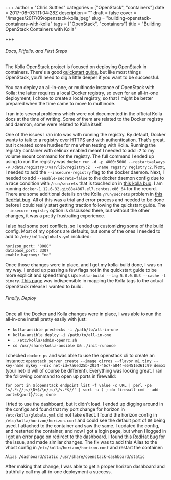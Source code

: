 +++
author = "Chris Suttles"
categories = ["OpenStack", "containers"]
date = 2017-08-03T11:04:28Z
description = ""
draft = false
cover = "/images/2017/09/openstack-kolla.jpeg"
slug = "building-openstack-containers-with-kolla"
tags = ["OpenStack", "containers"]
title = "Building OpenStack Containers with Kolla"

+++


###### Docs, Pitfalls, and First Steps

The Kolla OpenStack project is focused on deploying OpenStack in containers. There's a good [quickstart guide](https://docs.openstack.org/kolla-ansible/latest/quickstart.html), but like most things OpenStack, you'll need to dig a little deeper if you want to be successful.

You can deploy an all-in-one, or multinode instance of OpenStack with Kolla; the latter requires a local Docker registry, so even for an all-in-one deployment, I chose to create a local registry, so that I might be better prepared when the time came to move to multinode.

I ran into several problems which were not documented in the official Kolla docs at the time of writing. Some of them are related to the Docker registry and daemon, some were related to Kolla itself.

One of the issues I ran into was with running the registry. By default, Docker wants to talk to a registry over HTTPS and with authentication. That's great, but it created some hurdles for me when testing with Kolla. Running the registry container with selinux enabled meant I needed to add `:Z` to my volume mount command for the registry. The full command I ended up using to run the registry was `docker run -d -p 4000:5000 --restart=always -v /data/registry:/var/lib/registry:Z  --name regstry registry:2`. Next, I needed to add the `--insecure-registry` flag to the docker daemon. Next, I needed to add `--enable-secrets=false` to the docker daemon config due to a race condition with `/run/secrets` that is touched on in [this kolla bug](https://bugs.launchpad.net/kolla/+bug/1668059). I am running `docker-1.12.6-32.git88a4867.el7.centos.x86_64` for the record. There are some additional details on the Kolla `/run/secrets` problem in [this RedHat bug](https://bugzilla.redhat.com/show_bug.cgi?id=1410118). All of this was a trial and error process and needed to be done before I could really start getting traction following the quickstart guide. The `--insecure-registry` option is discussed there, but without the other changes, it was a pretty frustrating experience.

I also had some port conflicts, so I ended up customizing some of the build config. Most of my options are defaults, but some of the ones I needed to add to `/etc/kolla/globals.yml` included:

```
horizon_port: "8080"
database_port: 3307
enable_haproxy: "no"
```

Once those changes were in place, and I got my kolla-build done, I was on my way. I ended up passing a few flags not in the quickstart guide to be more explicit and speed things up: `kolla-build --tag 5.0.0.0b3 --cache -t binary`. [This page](https://releases.openstack.org/teams/kolla.html) was indispensible in mapping the Kolla tags to the actual OpenStack release I wanted to build.

###### Finally, Deploy

Once all the Docker and Kolla changes were in place, I was able to run the all-in-one install pretty easily with just:

* `kolla-ansible prechecks -i /path/to/all-in-one`
* `kolla-ansible deploy -i /path/to/all-in-one`
* `. /etc/kolla/admin-openrc.sh`
* `cd /usr/share/kolla-ansible && ./init-runonce`

I checked `docker ps` and was able to use the openstack cli to create an instance: `openstack server create --image cirros --flavor m1.tiny --key-name mykey --nic net-id=7a6ed25b-2034-46c7-a844-e5451e361c99 demo1` (your net-id will of course be different). Everything was looking great. I ran the following command to open up ports in firewalld:

`for port in $(openstack endpoint list -f value -c URL | perl -pe 's/.*://;s/\D+$/\n/;s/\/v.*$//' | sort -u ) ; do firewall-cmd --add-port=${port}/tcp; done`

I tried to use the dashboard, but it didn't load. I ended up digging around in the configs and found that my port change for horizon in `/etc/kolla/globals.yml` did not take effect. I found the horizon config in `/etc/kolla/horizon/horizon.conf` and could see the default port of `80` being used. I attached to the container and saw the same. I updated the config, and restarted the container, and now I got a login page, but when I logged in I got an error page on redirect to the dashboard. I found [this RedHat bug](https://access.redhat.com/solutions/2038223) for the issue, and made similar changes. The fix was to add this Alias to the vhost config in `/etc/kolla/horizon/horizon.conf` and restart the container:

`Alias /dashboard/static /usr/share/openstack-dashboard/static`

After making that change, I was able to get a proper horizon dashboard and truthfully call my all-in-one deployment a success.

